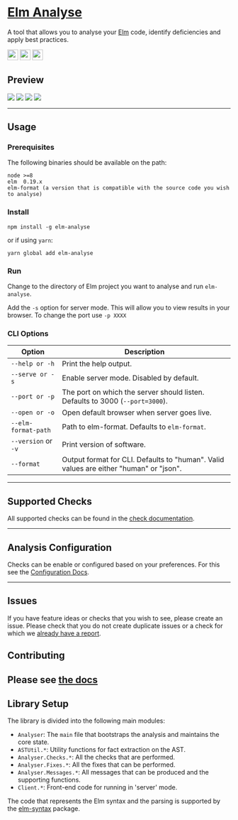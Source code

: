 # [Elm Analyse](http://stil4m.github.io/elm-analyse)

A tool that allows you to analyse your [Elm](http://elm-lang.org/) code, identify deficiencies and apply best practices.

<img src="https://ci.appveyor.com/api/projects/status/github/stil4m/elm-analyse?branch=master&retina=true" height="24">
<img src="https://travis-ci.org/stil4m/elm-analyse.svg?branch=master" height="24">
<img src="https://badge.fury.io/js/elm-analyse.svg" height="24">

## Preview

<img src="https://github.com/stil4m/elm-analyse/raw/master/images/dashboard.png">
<img src="https://github.com/stil4m/elm-analyse/raw/master/images/single-message.png">
<img src="https://github.com/stil4m/elm-analyse/raw/master/images/terminal-output.png">
<img src="https://github.com/stil4m/elm-analyse/raw/master/images/package-dependencies.png">

---
## Usage

### Prerequisites

The following binaries should be available on the path:

```
node >=8
elm  0.19.x
elm-format (a version that is compatible with the source code you wish to analyse)
```

### Install

```
npm install -g elm-analyse
```

or if using `yarn`:

```
yarn global add elm-analyse
```

### Run

Change to the directory of Elm project you want to analyse and run `elm-analyse`.

Add the `-s` option for server mode. This will allow you to view results in your browser. To change the port use `-p XXXX`

### CLI Options

| Option | Description |
| ------ | ----------- |
| `--help or -h`          | Print the help output. |
| `--serve or -s`         | Enable server mode. Disabled by default. |
| `--port or -p`          | The port on which the server should listen. Defaults to 3000 (`--port=3000`). |
| `--open or -o`          | Open default browser when server goes live. |
| `--elm-format-path`     | Path to elm-format. Defaults to `elm-format`. |
| `--version` or `-v`     | Print version of software. |
| `--format`              | Output format for CLI. Defaults to "human". Valid values are either "human" or "json". |

---

## Supported Checks

All supported checks can be found in the [check documentation](https://stil4m.github.io/elm-analyse/#/messages).

---

## Analysis Configuration

Checks can be enable or configured based on your preferences. For this see the [Configuration Docs](https://stil4m.github.io/elm-analyse/#/configuration).

---

## Issues

If you have feature ideas or checks that you wish to see, please create an issue.
Please check that you do not create duplicate issues or a check for which we [already have a report](https://github.com/stil4m/elm-analyse/issues/10).

## Contributing

Please see [the docs](https://stil4m.github.io/elm-analyse/#/contributing)
---

## Library Setup

The library is divided into the following main modules:

* `Analyser`: The `main` file that bootstraps the analysis and maintains the core state.
* `ASTUtil.*`: Utility functions for fact extraction on the AST.
* `Analyser.Checks.*`: All the checks that are performed.
* `Analyser.Fixes.*`: All the fixes that can be performed.
* `Analyser.Messages.*`: All messages that can be produced and the supporting functions.
* `Client.*`: Front-end code for running in 'server' mode.

The code that represents the Elm syntax and the parsing is supported by the [elm-syntax](https://github.com/stil4m/elm-syntax) package.
